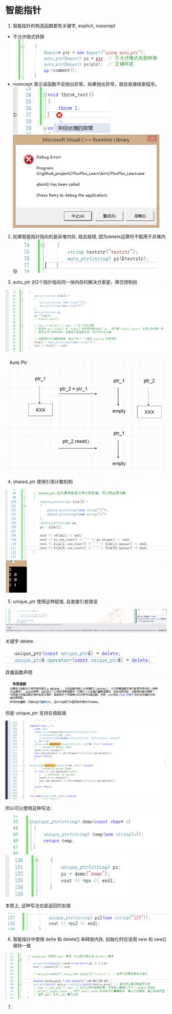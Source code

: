 ﻿# 智能指针

1. 智能指针的构造函数都有关键字, explicit, noexcept

 - 不允许隐式转换 ![1](02_19/1.png)
 - noexcept 表示该函数不会抛出异常，如果抛出异常，就会直接结束程序。![2](02_19/2.png) ![3](02_19/3.png)

2. 如果智能指针指向的是非堆内存, 就会报错, 因为delete运算符不能用于非堆内存
![4](02_19/4.png)

3. auto_ptr 对2个指针指向同一块内存的解决方案是，移交控制权

![5](02_19/5.png)

![6](02_19/6.png)

4. shared_ptr 使用引用计数机制

![7](02_19/7.png) ![8](02_19/8.png)

5. unique_ptr 使用这种赋值, 会直接引发错误

![9](02_19/9.png)

关键字 delete

![10](02_19/10.png)

弃置函数声明

![11](02_19/11.png)

但是 unique_ptr 支持右值赋值

![12](02_19/12.png)

所以可以使用这种写法:

![13](02_19/13.png) ![14](02_19/14.png)

本质上, 这种写法也是返回的右值

![15](02_19/15.png)

6. 智能指针中使用 delte 和 delete[] 来释放内存, 初始化时应该用 new 和 new[] 保持一致

![16](02_19/16.png)

7. 









